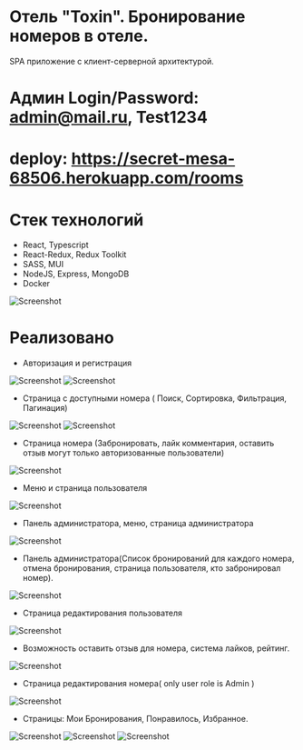# Отель "Toxin". Бронирование номеров в отеле.

SPA приложение с клиент-серверной архитектурой.
# Админ Login/Password: admin@mail.ru, Test1234
# deploy: https://secret-mesa-68506.herokuapp.com/rooms


# Стек технологий
- React, Typescript
- React-Redux, Redux Toolkit
- SASS, MUI
- NodeJS, Express, MongoDB
- Docker

![Screenshot](./screenshots/main-page.png)

# Реализовано

- Авторизация и регистрация

![Screenshot](./screenshots/sign-in.png)
![Screenshot](./screenshots/sign-up.png)

- Страница с доступными номера ( Поиск, Сортировка, Фильтрация, Пагинация)

![Screenshot](./screenshots/rooms-page-full.png)
![Screenshot](./screenshots/rooms-skeleton.png)

- Страница номера (Забронировать, лайк комментария, оставить отзыв могут только авторизованные пользователи)

![Screenshot](./screenshots/room-page.png)

- Меню и страница пользователя

![Screenshot](./screenshots/user-page.png)

- Панель администратора, меню, страница администратора

![Screenshot](./screenshots/admin-page.png)

- Панель администратора(Список бронирований для каждого номера, отмена бронирования, страница пользователя, кто забронировал номер).

![Screenshot](./screenshots/admin-panel-room.png)


- Страница редактирования пользователя

![Screenshot](./screenshots/Edit-profile.png)


- Возможность оставить отзыв для номера, система лайков, рейтинг.  

![Screenshot](./screenshots/comments.png)

- Страница редактирования номера( only user role is Admin )  

![Screenshot](./screenshots/edit-room.png)

- Страницы: Мои Бронирования, Понравилось, Избранное.  

![Screenshot](./screenshots/my-booking.png)
![Screenshot](./screenshots/my-favorite-room.png)
![Screenshot](./screenshots/my-likes.png)

